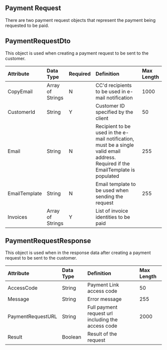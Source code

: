 ## Payment Request
There are two payment request objects that represent the payment being requested to be paid.


## PaymentRequestDto
This object is used when creating a payment request to be sent to the customer.

| Attribute | Data Type | Required | Definition | Max Length |
| :----------- | :--------- | :---------| :--------- | :--------- |
| CopyEmail | Array of Strings | N | CC'd recipients to be used in e-mail notification | 1000 |
| CustomerId | String | Y | Customer ID specified by the client | 50 |
| Email | String | N | Recipient to be used in the e-mail notification, must be a single valid email address. Required if the EmailTemplate is populated | 255 |
| EmailTemplate | String | N | Email template to be used when sending the request | 255 |
| Invoices | Array of Strings | Y | List of invoice identities to be paid |  |


## PaymentRequestResponse
This object is used when in the response data after creating a payment request to be sent to the customer.

| Attribute | Data Type | Definition | Max Length |
| :----------- | :--------- | :--------- | :--------- |
| AccessCode | String | Payment Link access code | 50 |
| Message | String | Error message | 255 |
| PaymentRequestURL | String | Full payment request url including the access code | 2000 |
| Result | Boolean | Result of the request |  |

